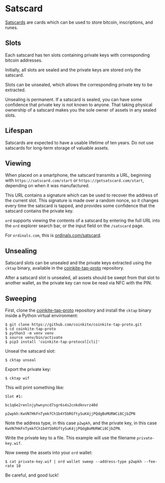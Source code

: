 Satscard
========

[Satscards](https://satscard.com/) are cards which can be used to store
bitcoin, inscriptions, and runes.

Slots
-----

Each satscard has ten slots containing private keys with corresponding bitcoin
addresses.

Initially, all slots are sealed and the private keys are stored only the
satscard.

Slots can be unsealed, which allows the corresponding private key to be
extracted.

Unsealing is permanent. If a satscard is sealed, you can have some confidence
that private key is not known to anyone. That taking physical ownership of a
satscard makes you the sole owner of assets in any sealed slots.

Lifespan
--------

Satscards are expected to have a usable lifetime of ten years. Do not use
satscards for long-term storage of valuable assets.


Viewing
-------

When placed on a smartphone, the satscard transmits a URL, beginning with
`https://satscard.com/start` or `https://getsatscard.com/start`, depending on
when it was manufactured.

This URL contains a signature which can be used to recover the address of the
current slot. This signature is made over a random nonce, so it changes every
time the satscard is tapped, and provides some confidence that the satscard
contains the private key.

`ord` supports viewing the contents of a satscard by entering the full URL into
the `ord` explorer search bar, or the input field on the `/satscard` page.

For `ordinals.com`, this is
[ordinals.com/satscard](https://ordinals.com/satscard).

Unsealing
---------

Satscard slots can be unsealed and the private keys extracted using the `cktap`
binary, available in the
[coinkite-tap-proto](https://github.com/coinkite/coinkite-tap-proto)
repository.

After a satscard slot is unsealed, all assets should be swept from that slot to
another wallet, as the private key can now be read via NFC with the PIN.

Sweeping
--------

First, clone the
[coinkite-tap-proto](https://github.com/coinkite/coinkite-tap-proto) repository
and install the `cktap` binary inside a Python virtual environment:

```console
$ git clone https://github.com/coinkite/coinkite-tap-proto.git
$ cd coinkite-tap-proto
$ python3 -m venv venv
$ source venv/bin/activate
$ pip3 install 'coinkite-tap-protocol[cli]'
```

Unseal the satscard slot:

```console
$ cktap unseal
```

Export the private key:

```console
$ cktap wif
```

This will print something like:

```
Slot #1:

bc1q6e2renlnjyhwnyncd7sgr6s4s2cnkdknvrz40d

p2wpkh:KwVN7HkFnTymkfCh1b4Y5bRGftySuK4jjPQdgBoMURWCi8CjbZPN
```

Note the address type, in this case `p2wpkh`, and the private key, in this case
`KwVN7HkFnTymkfCh1b4Y5bRGftySuK4jjPQdgBoMURWCi8CjbZPN`.

Write the private key to a file. This example will use the filename
`private-key.wif`.

Now sweep the assets into your `ord` wallet:

```console
$ cat private-key.wif | ord wallet sweep --address-type p2wpkh --fee-rate 10
```

Be careful, and good luck!
